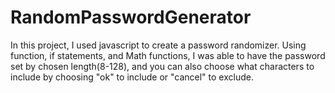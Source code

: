 # RandomPasswordGenerator

In this project, I used javascript to create a password randomizer. Using function, if statements, and Math functions, I was able to have the password set 
by chosen length(8-128), and you can also choose what characters to include by choosing "ok" to include or "cancel" to exclude. 
